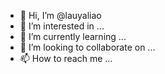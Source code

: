 - 👋 Hi, I’m @lauyaliao
- 👀 I’m interested in ...
- 🌱 I’m currently learning ...
- 💞️ I’m looking to collaborate on ...
- 📫 How to reach me ...

<!---
lauyaliao/lauyaliao is a ✨ special ✨ repository because its `README.md` (this file) appears on your GitHub profile.
You can click the Preview link to take a look at your changes.
--->

